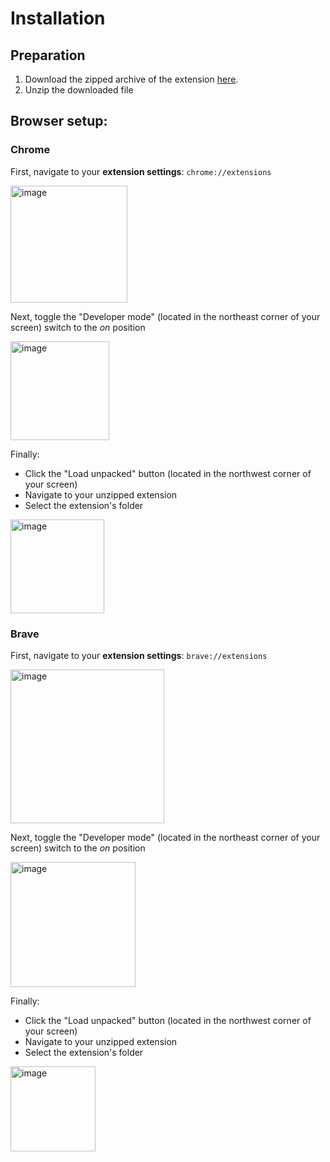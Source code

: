 # Installation

## Preparation

1. Download the zipped archive of the extension [here]([here](https://github.com/rosslibby/video-ad-skipper-extension/raw/refs/heads/main/bloody-awful-ad-skipper-extension.zip)).
2. Unzip the downloaded file

## Browser setup:

### Chrome

First, navigate to your **extension settings**: `chrome://extensions`

<img width="187" alt="image" src="https://github.com/user-attachments/assets/3f915686-eae1-4a0b-bd8d-63f031d1c9ad" />

Next, toggle the "Developer mode" (located in the northeast corner of your screen) switch to the _on_ position

<img width="158" alt="image" src="https://github.com/user-attachments/assets/80462ab7-feb5-47d0-ba7b-8f557bea59ca" />

Finally:
- Click the "Load unpacked" button (located in the northwest corner of your screen)
- Navigate to your unzipped extension
- Select the extension's folder

<img width="150" alt="image" src="https://github.com/user-attachments/assets/548aa429-5884-4472-a2a2-e21248b426e1" />


### Brave

First, navigate to your **extension settings**: `brave://extensions`

<img width="246" alt="image" src="https://github.com/user-attachments/assets/d7bcfcaa-5e7b-4bd5-bd53-0bd528ee6483" />

Next, toggle the "Developer mode" (located in the northeast corner of your screen) switch to the _on_ position

<img width="200" alt="image" src="https://github.com/user-attachments/assets/699a8b4a-a8c4-497b-ab1e-ed89f1d688f4" />

Finally:
- Click the "Load unpacked" button (located in the northwest corner of your screen)
- Navigate to your unzipped extension
- Select the extension's folder

<img width="136" alt="image" src="https://github.com/user-attachments/assets/2af87e7f-258b-41d5-9126-be2db54ee49a" />
